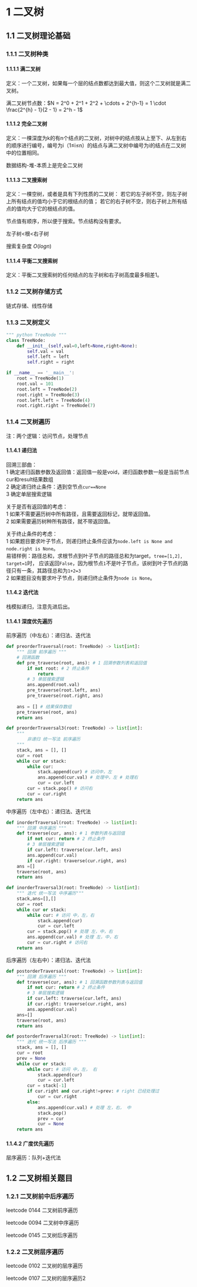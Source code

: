 # 1 二叉树
## 1.1 二叉树理论基础
### 1.1.1 二叉树种类
#### 1.1.1.1 满二叉树
定义：一个二叉树，如果每一个层的结点数都达到最大值，则这个二叉树就是满二叉树。

满二叉树节点数：$N = 2^0 + 2^1 + 2^2 + \cdots + 2^{h-1} = 1 \cdot \frac{2^{h} - 1}{2 - 1} = 2^h - 1$

#### 1.1.1.2 完全二叉树
定义：一棵深度为k的有n个结点的二叉树，对树中的结点按从上至下、从左到右的顺序进行编号，编号为i（1≤i≤n）的结点与满二叉树中编号为i的结点在二叉树中的位置相同。

数据结构-堆-本质上是完全二叉树

#### 1.1.1.3 二叉搜索树
定义：一棵空树，或者是具有下列性质的二叉树： 若它的左子树不空，则左子树上所有结点的值均小于它的根结点的值； 若它的右子树不空，则右子树上所有结点的值均大于它的根结点的值。

节点值有顺序，所以便于搜索。节点结构没有要求。

左子树<根<右子树

搜索复杂度 $O(logn)$

#### 1.1.1.4 平衡二叉搜索树
定义：平衡二叉搜索树的任何结点的左子树和右子树高度最多相差1。

### 1.1.2 二叉树存储方式
链式存储、线性存储


### 1.1.3 二叉树定义
```python
""" python TreeNode """
class TreeNode:
    def __init__(self,val=0,left=None,right=None):
        self.val = val
        self.left = left
        self.right = right

if __name__ == '__main__':
    root = TreeNode(1)
    root.val = 101
    root.left = TreeNode(2)
    root.right = TreeNode(3)
    root.left.left = TreeNode(4)
    root.right.right = TreeNode(7)
```

### 1.1.4 二叉树遍历
注：两个逻辑：访问节点，处理节点

#### 1.1.4.1 递归法
回溯三部曲：\
1 确定递归函数参数及返回值：返回值一般是void，递归函数参数一般是当前节点cur和result结果数组\
2 确定递归终止条件：遇到空节点`cur==None`\
3 确定单层搜索逻辑

关于是否有返回值的考虑：  
1 如果不需要遍历树中所有路径，且需要返回标记，就带返回值。  
2 如果需要遍历树种所有路径，就不带返回值。  

关于终止条件的考虑：  
1 如果题目要求叶子节点，则递归终止条件应该为`node.left is None and node.right is None`。  
易错样例：路径总和，求根节点到叶子节点的路径总和为target，`tree=[1,2], target=1`时，
应该返回`False`，因为根节点`1`不是叶子节点，该树到叶子节点的路径只有一条，其路径总和为`1+2=3`  
2 如果题目没有要求叶子节点，则递归终止条件为`node is None`。

#### 1.1.4.2 迭代法
栈模拟递归，注意先进后出。



#### 1.1.4.1 深度优先遍历
前序遍历（中左右）：递归法、迭代法
```python
def preorderTraversal(root: TreeNode) -> list[int]:
    """ 回溯 前序遍历 """
    # 回溯函数
    def pre_traverse(root, ans): # 1 回溯参数列表和返回值
        if not root: # 2 终止条件
            return
        # 3 单层搜索逻辑
        ans.append(root.val)
        pre_traverse(root.left, ans)
        pre_traverse(root.right, ans)
        
    ans = [] # 结果保存数组
    pre_traverse(root, ans)
    return ans

```
```python
def preorderTraversal3(root: TreeNode) -> list[int]:
    """
        非递归 统一写法 前序遍历
    """
    stack, ans = [], []
    cur = root
    while cur or stack:
        while cur:
            stack.append(cur) # 访问中，左
            ans.append(cur.val) # 处理中，左 # 处理右
            cur = cur.left
        cur = stack.pop() # 访问右
        cur = cur.right
    return ans
```

中序遍历（左中右）：递归法、迭代法
```python
def inorderTraversal(root: TreeNode) -> list[int]:
    """ 回溯 中序遍历 """
    def traverse(cur, ans): # 1 参数列表与返回值
        if not cur: return # 2 终止条件
        # 3 单层搜索逻辑
        if cur.left: traverse(cur.left, ans)
        ans.append(cur.val)
        if cur.right: traverse(cur.right, ans)
    ans =[]
    traverse(root, ans)
    return ans
```
```python
def inorderTraversal3(root: TreeNode) -> list[int]:
    """ 迭代 统一写法 中序遍历"""
    stack,ans=[],[]
    cur = root
    while cur or stack:
        while cur: # 访问 中，左，右
            stack.append(cur)
            cur = cur.left
        cur = stack.pop() # 处理 左，中，右
        ans.append(cur.val) # 处理 左，中，右
        cur = cur.right # 访问右
    return ans
```
后序遍历（左右中）：递归法、迭代法
```python
def postorderTraversal(root: TreeNode) -> list[int]:
    """ 回溯 后序遍历 """
    def traverse(cur, ans): # 1 回溯函数参数列表与返回值
        if not cur: return # 2 终止条件
        # 3 单层搜索逻辑
        if cur.left: traverse(cur.left, ans)
        if cur.right: traverse(cur.right, ans)
        ans.append(cur.val)
    ans=[]
    traverse(root, ans)
    return ans
```
```python
def postorderTraversal3(root: TreeNode) -> list[int]:
    """ 迭代 统一写法 后序遍历 """
    stack, ans = [], []
    cur = root
    prev = None
    while cur or stack:
        while cur: # 访问 中，左， 右
            stack.append(cur)
            cur = cur.left
        cur = stack[-1]
        if cur.right and cur.right!=prev: # right 已经处理过
            cur = cur.right
        else:
            ans.append(cur.val) # 处理 左，右， 中
            stack.pop()
            prev = cur
            cur = None
    return ans
```

#### 1.1.4.2 广度优先遍历
层序遍历：队列+迭代法

## 1.2 二叉树相关题目
### 1.2.1 二叉树前中后序遍历
leetcode 0144 二叉树前序遍历

leetcode 0094 二叉树中序遍历

leetcode 0145 二叉树后序遍历
### 1.2.2 二叉树层序遍历
leetcode 0102 二叉树的层序遍历

leetcode 0107 二叉树的层序遍历2



